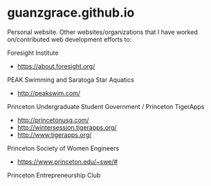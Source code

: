 # guanzgrace.github.io
Personal website. Other websites/organizations that I have worked on/contributed web development efforts to:

Foresight Institute
- https://about.foresight.org/

PEAK Swimming and Saratoga Star Aquatics
- http://peakswim.com/

Princeton Undergraduate Student Government / Princeton TigerApps
- http://princetonusg.com/
- http://wintersession.tigerapps.org/
- http://www.tigerapps.org/

Princeton Society of Women Engineers
- https://www.princeton.edu/~swe/#

Princeton Entrepreneurship Club